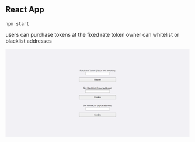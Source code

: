 ## React App

```
npm start
```
users can purchase tokens at the fixed rate
token owner can whitelist or blacklist addresses

![](../image/app.png)